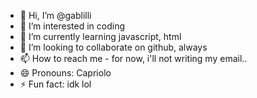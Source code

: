 - 👋 Hi, I’m @gablilli
- 👀 I’m interested in coding
- 🌱 I’m currently learning javascript, html
- 💞️ I’m looking to collaborate on github, always
- 📫 How to reach me - for now, i'll not writing my email..
- 😄 Pronouns: Capriolo
- ⚡ Fun fact: idk lol

<!---
gablilli/gablilli is a ✨ special ✨ repository because its `README.md` (this file) appears on your GitHub profile.
You can click the Preview link to take a look at your changes.
--->
